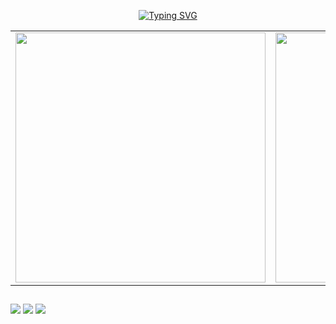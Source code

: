<p align="center">
  <a href="https://git.io/typing-svg">
    <img src="https://readme-typing-svg.demolab.com?font=Fira+Code&weight=700&duration=2500&pause=1000&color=DA00F&width=435&lines=E+a%C3%AD,+Meu+nome+%C3%A9+Paulo+%F0%9F%91%8B%F0%9F%8F%BC+;Sou+um+Programador+em+Desenvolvimento+;%C3%89+um+prazer+ter+voc%C3%AA+no+meu+perfil!" alt="Typing SVG">
  </a>

<div align="center">
  <table>
    <tr>
       <td>
        <img src="https://github-readme-stats.vercel.app/api?username=pkardo&theme=tokyonight&include_all_commits=true&count_private=true&show_icons=true" width="400"/>
      </td>
      <td>
        <img src="https://github-readme-stats.vercel.app/api/top-langs/?username=pkardo&theme=tokyonight&layout=compact" width="400"/>
      </td>
    </tr>
  </table>
</div>


  ##

 
<div> 
  <a href="A colocar" target="_blank"><img src="https://img.shields.io/badge/Discord-7289DA?style=for-the-badge&logo=discord&logoColor=white" target="_blank"></a> 
  <a href = "mailto:paulocmonteiro7@gmail.com"><img src="https://img.shields.io/badge/-Gmail-%23333?style=for-the-badge&logo=gmail&logoColor=red" target="_blank"></a>
  <a href="https://www.linkedin.com/in/paulokar" target="_blank"><img src="https://img.shields.io/badge/-LinkedIn-%230077B5?style=for-the-badge&logo=linkedin&logoColor=white" target="_blank"></a> 
  
</div>
